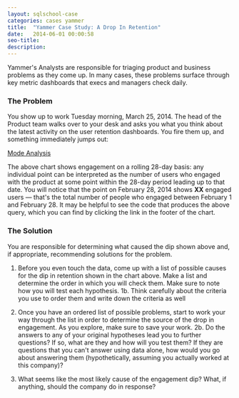 ```yaml
---
layout: sqlschool-case
categories: cases yammer
title:  "Yammer Case Study: A Drop In Retention"
date:   2014-06-01 00:00:58
seo-title: 
description: 
---
```


Yammer's Analysts are responsible for triaging product and business problems as they come up. In many cases, these problems surface through key metric dashboards that execs and managers check daily.

### The Problem

You show up to work Tuesday morning, March 25, 2014. The head of the Product team walks over to your desk and asks you what you think about the latest activity on the user retention dashboards. You fire them up, and something immediately jumps out:

<a href="https://modeanalytics.com/benn/reports/f34ca3417b4e/embed" class="mode-embed">Mode Analysis</a><script src="https://modeanalytics.com/embed/embed.js"></script>

The above chart shows engagement on a rolling 28-day basis: any individual point can be interpreted as the number of users who engaged with the product at some point within the 28-day period leading up to that date. You will notice that the point on February 28, 2014 shows **XX** engaged users — that's the total number of people who engaged between February 1 and February 28. It may be helpful to see the code that produces the above query, which you can find by clicking the link in the footer of the chart.

### The Solution

You are responsible for determining what caused the dip shown above and, if appropriate, recommending solutions for the problem.

1. Before you even touch the data, come up with a list of possible causes for the dip in retention shown in the chart above. Make a list and determine the order in which you will check them. Make sure to note how you will test each hypothesis.
1b. Think carefully about the criteria you use to order them and write down the criteria as well

2. Once you have an ordered list of possible problems, start to work your way through the list in order to determine the source of the drop in engagement. As you explore, make sure to save your work.
2b. Do the answers to any of your original hypotheses lead you to further questions? If so, what are they and how will you test them? If they are questions that you can't answer using data alone, how would you go about answering them (hypothetically, assuming you actually worked at this company)?

3. What seems like the most likely cause of the engagement dip? What, if anything, should the company do in response?

